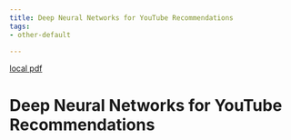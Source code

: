 ```yaml
---
title: Deep Neural Networks for YouTube Recommendations
tags:
- other-default

---
```


[local pdf](../../../pdfs/Deep%20Neural%20Networks%20for%20YouTube%20Recommendations.pdf)

# Deep Neural Networks for YouTube Recommendations
